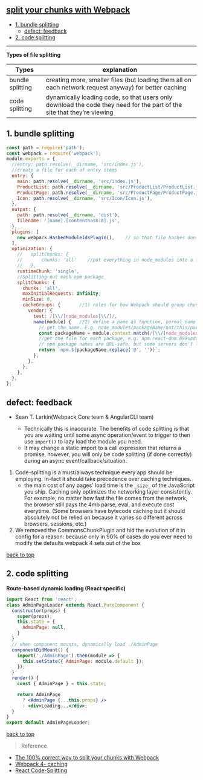 ## [split your chunks with Webpack](#top)

- [1. bundle splitting](#bundle)
    - [defect: feedback](#defect)
- [2. code splitting](#code)

----------------------

**Types of file splitting**

Types | explanation
---------|----------
bundle splitting |creating more, smaller files (but loading them all on each network request anyway) for better caching
code splitting |dynamically loading code, so that users only download the code they need for the part of the site that they’re viewing

<h2 id="bundle">1. bundle splitting</h2>

```javascript
const path = require('path');
const webpack = require('webpack');
module.exports = {
  //entry: path.resolve(__dirname, 'src/index.js'),
  //create a file for each of entry items
  entry: {
    main: path.resolve(__dirname, 'src/index.js'),
    ProductList: path.resolve(__dirname, 'src/ProductList/ProductList.js'),
    ProductPage: path.resolve(__dirname, 'src/ProductPage/ProductPage.js'),
    Icon: path.resolve(__dirname, 'src/Icon/Icon.js'),
  },
  output: {
    path: path.resolve(__dirname, 'dist'),
    filename: '[name].[contenthash:8].js',
  },
  plugins: [
    new webpack.HashedModuleIdsPlugin(),    // so that file hashes don't change unexpectedly
  ],
  optimization: {
    //   splitChunks: {
    //       chunks: 'all'    //put everything in node_modules into a file called vendors~main.js
    //   },
    runtimeChunk: 'single',
    //Splitting out each npm package
    splitChunks: {
      chunks: 'all',
      maxInitialRequests: Infinity,
      minSize: 0,
      cacheGroups: {       //1) rules for how Webpack should group chunks into output files
        vendor: {
          test: /[\\/]node_modules[\\/]/,
          name(module) {   //2) define a name as function, normal name are defined as string
            // get the name. E.g. node_modules/packageName/not/this/part.js or node_modules/packageName
            const packageName = module.context.match(/[\\/]node_modules[\\/](.*?)([\\/]|$)/)[1];
            //get one file for each package, e.g. npm.react-dom.899sadfhj4.js
            // npm package names are URL-safe, but some servers don't like @ symbols
            return `npm.${packageName.replace('@', '')}`;
          },
        },
      },
    },
  },
};
```

<h2 id="defect">defect:  feedback</h2>

- Sean T. Larkin(Webpack Core team & AngularCLI team)

  - Technically this is inaccurate. The benefits of code splitting is that you are waiting until some async operation/event to trigger to then use `import()` to lazy load the module you need.
  - It may change a static import to a call expression that returns a promise, however, you will only be code splitting (if done correctly) during an async event/callback/situation.

1. Code-splitting is a must/always technique every app should be employing. In-fact it should take precedence over caching techniques. 
    + the main cost of any pages' load time is the `_size_` of the JavaScript you ship. Caching only optimizes the networking layer consistently. For example, no matter how fast the file comes from the network, the browser still pays the 4mb parse, eval, and execute cost everytime. (Some browsers have bytecode caching but it should absolutely not be relied on because it varies so different across browsers, sessions, etc.)
2. We removed the CommonsChunkPlugin and hid the evolution of it in config for a reason: because only in 90% of cases do you ever need to modify the defaults webpack 4 sets out of the box

[back to top](#top)

<h2 id="code">2. code splitting</h2>

**Route-based dynamic loading (React specific)**

```jsx
import React from 'react';
class AdminPageLoader extends React.PureComponent {
  constructor(props) {
    super(props);
    this.state = {
      AdminPage: null,
    }
  }
  // when component mounts, dynamically load ./AdminPage
  componentDidMount() {
    import('./AdminPage').then(module => {
      this.setState({ AdminPage: module.default });
    });
  }
  render() {
    const { AdminPage } = this.state;

    return AdminPage
      ? <AdminPage {...this.props} />
      : <div>Loading...</div>;
  }
}
export default AdminPageLoader;
```

[back to top](#top)

> Reference
- [The 100% correct way to split your chunks with Webpack](https://hackernoon.com/the-100-correct-way-to-split-your-chunks-with-webpack-f8a9df5b7758)
- [Webpack 4- caching](https://webpack.js.org/guides/caching/)
- [React Code-Splitting](https://reactjs.org/docs/code-splitting.html)
